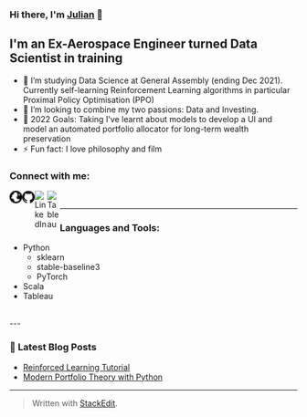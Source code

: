 ﻿
### Hi there, I'm [Julian][LinkedIn] 👋 


## I'm an Ex-Aerospace Engineer turned Data Scientist in training

- 🌱 I’m studying Data Science at General Assembly (ending Dec 2021). Currently self-learning Reinforcement Learning algorithms in particular Proximal Policy Optimisation (PPO)
- 👯 I’m looking to combine my two passions: Data and Investing. 
- 🥅 2022 Goals: Taking I've learnt about models to develop  a UI and model an automated portfolio allocator for long-term wealth preservation
- ⚡ Fun fact: I love philosophy and film


### Connect with me:

[<img align="left" alt="medium articles" width="22px" src="https://raw.githubusercontent.com/iconic/open-iconic/master/svg/globe.svg" />][blog]
[<img align="left" alt="github" width="22px" src="https://raw.githubusercontent.com/github/explore/78df643247d429f6cc873026c0622819ad797942/topics/github/github.png" />][github]
[<img align="left" alt="LinkedIn" width="22px" src="https://cdn.jsdelivr.net/npm/simple-icons@v3/icons/linkedin.svg" />][linkedin]
[<img align="left" alt="Tableau" width="22px" src="https://cdn.jsdelivr.net/npm/simple-icons@3.13.0/icons/tableau.svg" />][tableau]

<br />


---
### Languages and Tools:

- Python
	- sklearn
	- stable-baseline3
	- PyTorch
- Scala
- Tableau

<br />
---

### 📕 Latest Blog Posts

<!-- BLOG-POST-LIST:START -->
- [Reinforced Learning Tutorial](https://medium.com/@changjulian17/reinforced-learning-tutorial-fecd51b44c)
- [Modern Portfolio Theory with Python](https://medium.com/@changjulian17/modern-portfolio-theory-with-python-f33c9f517cd4)

---

[blog]: https://medium.com/@changjulian17
[github]: https://github.com/changjulian17
[linkedin]: https://www.linkedin.com/in/julian-chang/
[tableau]: https://public.tableau.com/app/profile/julian.chang

> Written with [StackEdit](https://stackedit.io/).
